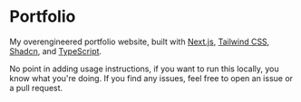 # Portfolio

My overengineered portfolio website, built with [Next.js](https://nextjs.org/), [Tailwind CSS](https://tailwindcss.com/), [Shadcn](https://ui.shadcn.com/), and [TypeScript](https://www.typescriptlang.org/).

No point in adding usage instructions, if you want to run this locally, you know what you're doing. If you find any issues, feel free to open an issue or a pull request.
